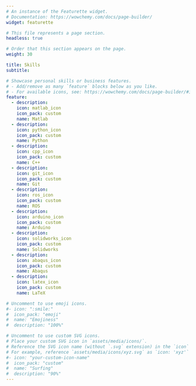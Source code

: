 ```yaml
---
# An instance of the Featurette widget.
# Documentation: https://wowchemy.com/docs/page-builder/
widget: featurette

# This file represents a page section.
headless: true

# Order that this section appears on the page.
weight: 30

title: Skills
subtitle:

# Showcase personal skills or business features.
# - Add/remove as many `feature` blocks below as you like.
# - For available icons, see: https://wowchemy.com/docs/page-builder/#icons
feature:
  - description: 
    icon: matlab_icon
    icon_pack: custom
    name: Matlab
  - description: 
    icon: python_icon
    icon_pack: custom
    name: Python
  - description: 
    icon: cpp_icon
    icon_pack: custom
    name: C++
  - description: 
    icon: git_icon
    icon_pack: custom
    name: Git
  - description: 
    icon: ros_icon
    icon_pack: custom
    name: ROS
  - description: 
    icon: arduino_icon
    icon_pack: custom
    name: Arduino
  - description: 
    icon: solidworks_icon
    icon_pack: custom
    name: Solidworks
  - description: 
    icon: abaqus_icon
    icon_pack: custom
    name: Abaqus
  - description: 
    icon: latex_icon
    icon_pack: custom
    name: LaTeX

# Uncomment to use emoji icons.
#- icon: ":smile:"
#  icon_pack: "emoji"
#  name: "Emojiness"
#  description: "100%"

# Uncomment to use custom SVG icons.
# Place your custom SVG icon in `assets/media/icons/`.
# Reference the SVG icon name (without `.svg` extension) in the `icon` field.
# For example, reference `assets/media/icons/xyz.svg` as `icon: 'xyz'`
#- icon: "your-custom-icon-name"
#  icon_pack: "custom"
#  name: "Surfing"
#  description: "90%"
---
```

